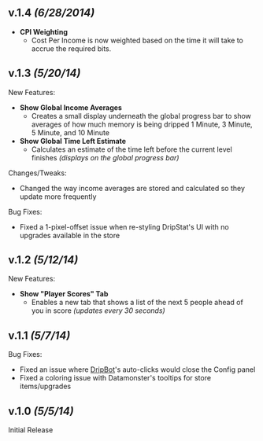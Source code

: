 ## v.1.4 _(6/28/2014)_
* __CPI Weighting__
  * Cost Per Income is now weighted based on the time it will take to accrue the required bits.

## v.1.3 _(5/20/14)_

New Features:
* __Show Global Income Averages__
  * Creates a small display underneath the global progress bar to show averages of how much memory is being dripped 1 Minute, 3 Minute, 5 Minute, and 10 Minute
* __Show Global Time Left Estimate__
  * Calculates an estimate of the time left before the current level finishes _(displays on the global progress bar)_

Changes/Tweaks:
* Changed the way income averages are stored and calculated so they update more frequently

Bug Fixes:
* Fixed a 1-pixel-offset issue when re-styling DripStat's UI with no upgrades available in the store

## v.1.2 _(5/12/14)_

New Features:
* __Show "Player Scores" Tab__
  * Enables a new tab that shows a list of the next 5 people ahead of you in score _(updates every 30 seconds)_

## v.1.1 _(5/7/14)_

Bug Fixes:
* Fixed an issue where [DripBot](https://github.com/apottere/DripBot)'s auto-clicks would close the Config panel
* Fixed a coloring issue with Datamonster's tooltips for store items/upgrades

## v.1.0 _(5/5/14)_

Initial Release
